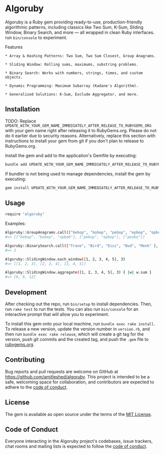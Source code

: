 # Algoruby

Algoruby is a Ruby gem providing ready-to-use, production-friendly algorithmic patterns, including classics like Two Sum, K-Sum, Sliding Window, Binary Search, and more — all wrapped in clean Ruby interfaces.
run `bin/console` to experiment.

Features

    * Array & Hashing Patterns: Two Sum, Two Sum Closest, Group Anagrams.

    * Sliding Window: Rolling sums, maximums, substring problems.

    * Binary Search: Works with numbers, strings, times, and custom objects.

    * Dynamic Programming: Maximum Subarray (Kadane's Algorithm).

    * Generalized Solutions: K-Sum, Exclude Aggregator, and more.

## Installation

TODO: Replace `UPDATE_WITH_YOUR_GEM_NAME_IMMEDIATELY_AFTER_RELEASE_TO_RUBYGEMS_ORG` with your gem name right after releasing it to RubyGems.org. Please do not do it earlier due to security reasons. Alternatively, replace this section with instructions to install your gem from git if you don't plan to release to RubyGems.org.

Install the gem and add to the application's Gemfile by executing:

```bash
bundle add UPDATE_WITH_YOUR_GEM_NAME_IMMEDIATELY_AFTER_RELEASE_TO_RUBYGEMS_ORG
```

If bundler is not being used to manage dependencies, install the gem by executing:

```bash
gem install UPDATE_WITH_YOUR_GEM_NAME_IMMEDIATELY_AFTER_RELEASE_TO_RUBYGEMS_ORG
```

## Usage

```bash
require "algoruby"
```

Examples:

```bash
Algoruby::GroupAnagrams.call(["bebop", "bobep", "pebop", "epbop", "opbeb", "peobe"])
#=> [["bebop", "bobep", "opbeb"], ["pebop", "epbop"], ["peobe"]]

Algoruby::BinarySearch.call(["Trane", "Bird", "Dizz", "Bud", "Monk" ], "Dizz")
#=> 2

Algoruby::SlidingWindow.each_window([1, 2, 3, 4, 5], 3)
#=> [[1, 2, 3], [2, 3, 4], [3, 4, 5]]

Algoruby::SlidingWindow.aggregate([1, 2, 3, 4, 5], 3) { |w| w.sum }
#=> [6, 9, 12]
```

## Development

After checking out the repo, run `bin/setup` to install dependencies. Then, run `rake test` to run the tests. You can also run `bin/console` for an interactive prompt that will allow you to experiment.

To install this gem onto your local machine, run `bundle exec rake install`. To release a new version, update the version number in `version.rb`, and then run `bundle exec rake release`, which will create a git tag for the version, push git commits and the created tag, and push the `.gem` file to [rubygems.org](https://rubygems.org).

## Contributing

Bug reports and pull requests are welcome on GitHub at https://github.com/amitleshed/algoruby. This project is intended to be a safe, welcoming space for collaboration, and contributors are expected to adhere to the [code of conduct](https://github.com/amitleshed/algoruby/blob/main/CODE_OF_CONDUCT.md).

## License

The gem is available as open source under the terms of the [MIT License](https://opensource.org/licenses/MIT).

## Code of Conduct

Everyone interacting in the Algoruby project's codebases, issue trackers, chat rooms and mailing lists is expected to follow the [code of conduct](https://github.com/[USERNAME]/algoruby/blob/main/CODE_OF_CONDUCT.md).
